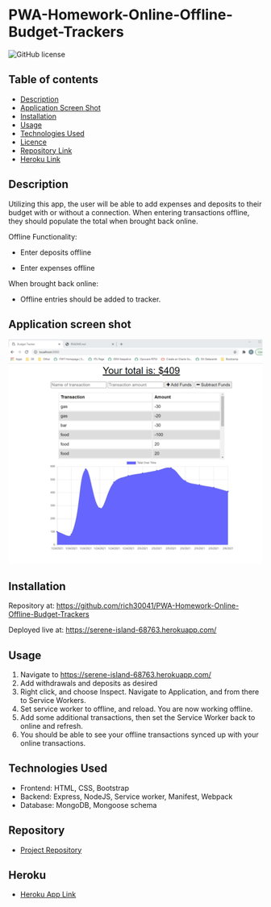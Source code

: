 # PWA-Homework-Online-Offline-Budget-Trackers

![GitHub license](https://img.shields.io/badge/license-MIT-blue.svg)

## Table of contents

- [Description](#description)
- [Application Screen Shot](#application-screen-shot)
- [Installation](#installation)
- [Usage](#usage)
- [Technologies Used](#technologies-used)
- [Licence](#licence)
- [Repository Link](#repository)
- [Heroku Link](#heroku)

## Description 
Utilizing this app, the user will be able to add expenses and deposits to their budget with or without a connection. When entering transactions offline, they should populate the total when brought back online.

Offline Functionality:

  * Enter deposits offline

  * Enter expenses offline

When brought back online:

  * Offline entries should be added to tracker.

## Application screen shot

![Foto1](./images/homepage.png)

## Installation
Repository at: https://github.com/rich30041/PWA-Homework-Online-Offline-Budget-Trackers

Deployed live at: https://serene-island-68763.herokuapp.com/

## Usage
1. Navigate to https://serene-island-68763.herokuapp.com/
2. Add withdrawals and deposits as desired
3. Right click, and choose Inspect. Navigate to Application, and from there to Service Workers.
4. Set service worker to offline, and reload. You are now working offline.
5. Add some additional transactions, then set the Service Worker back to online and refresh.
6. You should be able to see your offline transactions synced up with your online transactions.

## Technologies Used
* Frontend: HTML, CSS, Bootstrap
* Backend: Express, NodeJS, Service worker, Manifest, Webpack
* Database: MongoDB, Mongoose schema

## Repository

- [Project Repository](https://github.com/rich30041/PWA-Homework-Online-Offline-Budget-Trackers)

## Heroku
- [Heroku App Link](https://serene-island-68763.herokuapp.com/)